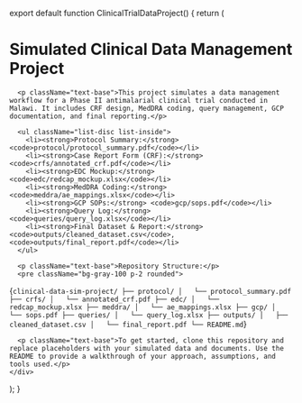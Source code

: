 export default function ClinicalTrialDataProject() {
  return (
    <div className="p-6 space-y-4">
      <h1 className="text-2xl font-bold">Simulated Clinical Data Management Project</h1>

      <p className="text-base">This project simulates a data management workflow for a Phase II antimalarial clinical trial conducted in Malawi. It includes CRF design, MedDRA coding, query management, GCP documentation, and final reporting.</p>

      <ul className="list-disc list-inside">
        <li><strong>Protocol Summary:</strong> <code>protocol/protocol_summary.pdf</code></li>
        <li><strong>Case Report Form (CRF):</strong> <code>crfs/annotated_crf.pdf</code></li>
        <li><strong>EDC Mockup:</strong> <code>edc/redcap_mockup.xlsx</code></li>
        <li><strong>MedDRA Coding:</strong> <code>meddra/ae_mappings.xlsx</code></li>
        <li><strong>GCP SOPs:</strong> <code>gcp/sops.pdf</code></li>
        <li><strong>Query Log:</strong> <code>queries/query_log.xlsx</code></li>
        <li><strong>Final Dataset & Report:</strong> <code>outputs/cleaned_dataset.csv</code>, <code>outputs/final_report.pdf</code></li>
      </ul>

      <p className="text-base">Repository Structure:</p>
      <pre className="bg-gray-100 p-2 rounded">
{`clinical-data-sim-project/
├── protocol/
│   └── protocol_summary.pdf
├── crfs/
│   └── annotated_crf.pdf
├── edc/
│   └── redcap_mockup.xlsx
├── meddra/
│   └── ae_mappings.xlsx
├── gcp/
│   └── sops.pdf
├── queries/
│   └── query_log.xlsx
├── outputs/
│   ├── cleaned_dataset.csv
│   └── final_report.pdf
└── README.md`}
      </pre>

      <p className="text-base">To get started, clone this repository and replace placeholders with your simulated data and documents. Use the README to provide a walkthrough of your approach, assumptions, and tools used.</p>
    </div>
  );
}
